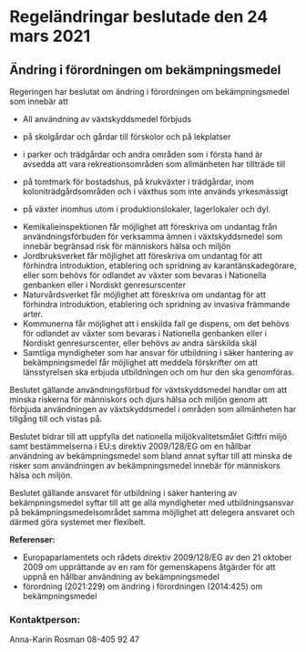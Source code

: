 # Regeländringar beslutade den 24 mars 2021

## Ändring i förordningen om bekämpningsmedel

Regeringen har beslutat om ändring i förordningen om bekämpningsmedel som innebär att

* All användning av växtskyddsmedel förbjuds

- på skolgårdar och gårdar till förskolor och på lekplatser

- i parker och trädgårdar och andra områden som i första hand är avsedda att vara rekreationsområden som allmänheten har tillträde till

- på tomtmark för bostadshus, på krukväxter i trädgårdar, inom koloniträdgårdsområden och i växthus som inte används yrkesmässigt

- på växter inomhus utom i produktionslokaler, lagerlokaler och dyl.

* Kemikalieinspektionen får möjlighet att föreskriva om undantag från användningsförbuden för verksamma ämnen i växtskyddsmedel som innebär begränsad risk för människors hälsa och miljön
* Jordbruksverket får möjlighet att föreskriva om undantag för att förhindra introduktion, etablering och spridning av karantänskadegörare, eller som behövs för odlandet av växter som bevaras i Nationella genbanken eller i Nordiskt genresurscenter
* Naturvårdsverket får möjlighet att föreskriva om undantag för att förhindra introduktion, etablering och spridning av invasiva främmande arter.
* Kommunerna får möjlighet att i enskilda fall ge dispens, om det behövs för odlandet av växter som bevaras i Nationella genbanken eller i Nordiskt genresurscenter, eller behövs av andra särskilda skäl
* Samtliga myndigheter som har ansvar för utbildning i säker hantering av bekämpningsmedel får möjlighet att meddela förskrifter om att länsstyrelsen ska erbjuda utbildningen och om hur den ska genomföras.

Beslutet gällande användningsförbud för växtskyddsmedel handlar om att minska riskerna för människors och djurs hälsa och miljön genom att förbjuda användningen av växtskyddsmedel i områden som allmänheten har tillgång till och vistas på.

Beslutet bidrar till att uppfylla det nationella miljökvalitetsmålet Giftfri miljö samt bestämmelserna i EU:s direktiv 2009/128/EG om en hållbar användning av bekämpningsmedel som bland annat syftar till att minska de risker som användningen av bekämpningsmedel innebär för människors hälsa och miljön.

Beslutet gällande ansvaret för utbildning i säker hantering av bekämpningsmedel syftar till att ge alla myndigheter med utbildningsansvar på bekämpningsmedelsområdet samma möjlighet att delegera ansvaret och därmed göra systemet mer flexibelt.

**Referenser:**

* Europaparlamentets och rådets direktiv 2009/128/EG av den 21 oktober 2009 om upprättande av en ram för gemenskapens åtgärder för att uppnå en hållbar användning av bekämpningsmedel
* förordning (2021:229) om ändring i förordningen (2014:425) om bekämpningsmedel

### Kontaktperson:

Anna-Karin Rosman 08-405 92 47
